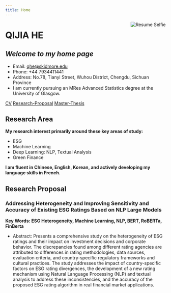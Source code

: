 ```yaml
---
title: Home
---
```


<img src="https://github.com/HermioneHQJ/Resume.QijiaHe/raw/main/Selfie.JPG#:~:text=Resume-,Selfie,-.JPG" style="max-width:25%;min-width:60px;float:right;" alt="Resume Selfie" />

# QIJIA HE

## _Welcome to my home page_

- Email: [qhe@skidmore.edu](mailto:qhe@skidmore.edu)
- Phone: +44 7934411441
- Address: No.78, Tianyi Street, Wuhou District, Chengdu, Sichuan Province
- I am currently pursuing an MRes Advanced Statistics degree at the University of Glasgow.

[CV](https://github.com/HermioneHQJ/UkTour/raw/main/CV-HE%20Qijia.pdf)     [Research-Proposal](https://github.com/HermioneHQJ/UkTour/raw/main/RP_QIJIA_HE.pdf#:~:text=RP_QIJIA_HE.-,pdf,-Research%20Propsoal%20QIJIA)     [Master-Thesis](https://github.com/HermioneHQJ/UkTour/raw/main/MRes_Thesis_QIJIA.pdf)

## Research Area

**My research interest primarily around these key areas of study:**

- ESG
- Machine Learning
- Deep Learning: NLP, Textual Analysis
- Green Finance

**I am fluent in Chinese, English, Korean, and actively developing my language skills in French.**

## Research Proposal

### Addressing Heterogeneity and Improving Sensitivity and Accuracy of Existing ESG Ratings Based on NLP Large Models

**Key Words: ESG Heterogeneity, Machine Learning, NLP, BERT, RoBERTa, FinBerta**

- Abstract: Presents a comprehensive study on the heterogeneity of ESG ratings and their impact on investment decisions and corporate behavior. The discrepancies found among different rating agencies are attributed to differences in rating methodologies, data sources, evaluation criteria, and country-specific regulatory frameworks and cultural practices. The study addresses the impact of country-specific factors on ESG rating divergences, the development of a new rating mechanism using Natural Language Processing (NLP) and textual analysis to address these inconsistencies, and the accuracy of the proposed ESG rating algorithm in real financial market applications.
